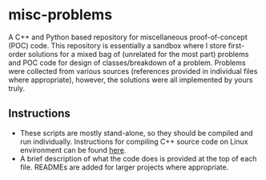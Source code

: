 # misc-problems
A C++ and Python based repository for miscellaneous proof-of-concept (POC) code. This repository is essentially a sandbox where I store first-order solutions for a mixed bag of (unrelated for the most part) problems and POC code for design of classes/breakdown of a problem. Problems were collected from various sources (references provided in individual files where appropriate), however, the solutions were all implemented by yours truly.

## Instructions
- These scripts are mostly stand-alone, so they should be compiled and run individually. Instructions for compiling C++ source code on Linux environment can be found [here](https://www.cs.fsu.edu/~myers/howto/g++compiling.txt).
- A brief description of what the code does is provided at the top of each file. READMEs are added for larger projects where appropriate.

